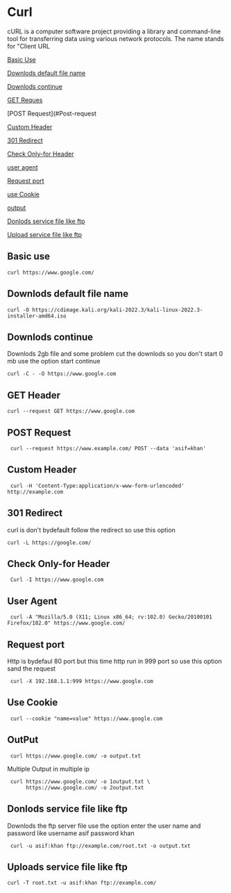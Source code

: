 # Curl

cURL is a computer software project providing a library and command-line tool for transferring data using various network protocols.
The name stands for "Client URL

[Basic Use](#basic-use)

[Downlods default file name](#downlods-default-file-name)

[Downlods continue](#downlods-continue)

[GET Reques](#GET-Reques)

[POST Request](#Post-request

[Custom Header](#Custom-Header)

[301 Redirect](#301-redirect)

[Check Only-for Header](#Check-only-for-header)

[user agent](#user-agent)

[Request port](#request-port)

[use Cookie](#use-cookie)

[output](#output)

[Donlods service file like ftp](#Donlods-service-file-like-ftp)

[Upload service file like ftp](#upload-service-file-like-ftp)

## Basic use 

    curl https://www.google.com/
    
## Downlods default file name

    curl -O https://cdimage.kali.org/kali-2022.3/kali-linux-2022.3-installer-amd64.iso
    
## Downlods continue

Downlods 2gb file and some problem cut the downlods so you don't start 0 mb use the option start continue 

    curl -C - -O https://www.google.com
    
## GET Header 

    curl --request GET https://www.google.com
 
## POST Request 

     curl --request https://www.example.com/ POST --data 'asif=khan' 

## Custom Header 

     curl -H 'Content-Type:application/x-www-form-urlencoded' http://example.com

## 301 Redirect

curl is don't bydefault follow the redirect so use this option

    curl -L https://google.com/
     
## Check Only-for Header

     Curl -I https://www.google.com
     
## User Agent

     curl -A "Mozilla/5.0 (X11; Linux x86_64; rv:102.0) Gecko/20100101 Firefox/102.0" https://www.google.com/
     
## Request port

Http is bydefaul 80 port but this time http run in 999 port so use this option sand the request

     curl -X 192.168.1.1:999 https://www.google.com 
     
     
## Use Cookie 

     curl --cookie "name=value" https://www.google.com
     
## OutPut

     curl https://www.google.com/ -o output.txt
     
 Multiple Output in multiple ip
 
     curl https://www.google.com/ -o 1output.txt \
          https://www.google.com/ -o 2output.txt
     
     
## Donlods service file like ftp

Downlods the ftp server file use the option enter the user name and password like username asif password khan

     curl -u asif:khan ftp://example.com/root.txt -o output.txt
    
    
## Uploads service file like ftp 

    curl -T root.txt -u asif:khan ftp://example.com/
     
     
     
     
     
     
     
     
     
     
     
